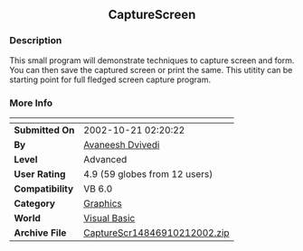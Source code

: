 ﻿<div align="center">

## CaptureScreen


</div>

### Description

This small program will demonstrate techniques to capture screen and form. You can then save the captured screen or print the same. This utitity can be starting point for full fledged screen capture program.
 
### More Info
 


<span>             |<span>
---                |---
**Submitted On**   |2002-10-21 02:20:22
**By**             |[Avaneesh Dvivedi](https://github.com/Planet-Source-Code/PSCIndex/blob/master/ByAuthor/avaneesh-dvivedi.md)
**Level**          |Advanced
**User Rating**    |4.9 (59 globes from 12 users)
**Compatibility**  |VB 6\.0
**Category**       |[Graphics](https://github.com/Planet-Source-Code/PSCIndex/blob/master/ByCategory/graphics__1-46.md)
**World**          |[Visual Basic](https://github.com/Planet-Source-Code/PSCIndex/blob/master/ByWorld/visual-basic.md)
**Archive File**   |[CaptureScr14846910212002\.zip](https://github.com/Planet-Source-Code/avaneesh-dvivedi-capturescreen__1-40014/archive/master.zip)








